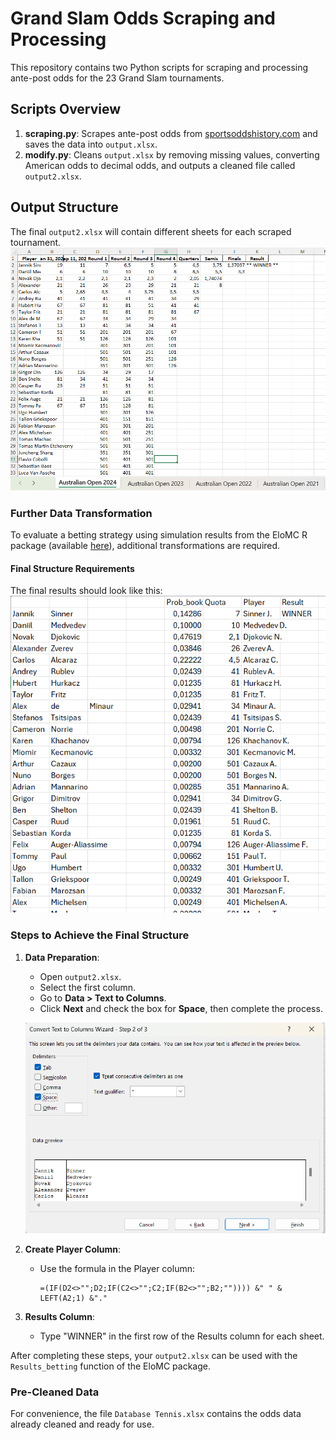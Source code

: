 # Grand Slam Odds Scraping and Processing

This repository contains two Python scripts for scraping and processing ante-post odds for the 23 Grand Slam tournaments.

## Scripts Overview

1. **scraping.py**: Scrapes ante-post odds from [sportsoddshistory.com](https://www.sportsoddshistory.com) and saves the data into `output.xlsx`.
2. **modify.py**: Cleans `output.xlsx` by removing missing values, converting American odds to decimal odds, and outputs a cleaned file called `output2.xlsx`.

## Output Structure

The final `output2.xlsx` will contain different sheets for each scraped tournament. 
![Alt text](Images/First.png)

### Further Data Transformation

To evaluate a betting strategy using simulation results from the EloMC R package (available [here]([link](https://github.com/SaveFonta/EloMC))), additional transformations are required.

#### Final Structure Requirements

The final results should look like this: 
![Alt text](Images/Second.png)

### Steps to Achieve the Final Structure

1. **Data Preparation**:
   - Open `output2.xlsx`.
   - Select the first column.
   - Go to **Data > Text to Columns**.
   - Click **Next** and check the box for **Space**, then complete the process.

   ![Alt text](Images/Third.png)

2. **Create Player Column**:
   - Use the formula in the Player column:
     ```excel
     =(IF(D2<>"";D2;IF(C2<>"";C2;IF(B2<>"";B2;"")))) &" " & LEFT(A2;1) &"."
     ```

3. **Results Column**:
   - Type "WINNER" in the first row of the Results column for each sheet.

After completing these steps, your `output2.xlsx` can be used with the `Results_betting` function of the EloMC package.

### Pre-Cleaned Data

For convenience, the file `Database Tennis.xlsx` contains the odds data already cleaned and ready for use.

